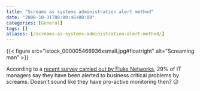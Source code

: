 ```yaml
---
title: "Screams as systems administration alert method"
date: "2008-10-31T08:00:46+00:00"
categories: [General]
tags: []
aliases: [/screams-as-systems-administration-alert-method/]
---
```


{{< figure src="istock_000005466936xsmall.jpg#floatright" alt="Screaming man" >}}

According to a [recent survey carried out by Fluke Networks](http://www.przoom.com/news/39767/), 29% of IT managers say they have been alerted to business critical problems by screams. Doesn't sound like they have pro-active monitoring then? :wink:
